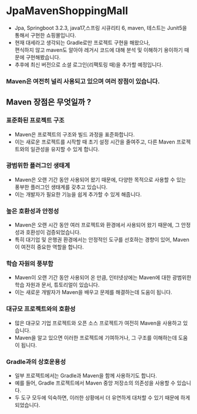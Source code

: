 # JpaMavenShoppingMall
- Jpa, Springboot 3.2.3, java17,스프링 시큐리티 6, maven, 테스트는 Junit5을 통해서 구현한 쇼핑몰입니다.
- 현재 대세라고 생각되는 Gradle로만 프로젝트 구현을 해왔으나,<br>
 편식하지 않고 maven도 알아야 레거시 코드에 대해 분석 및 이해하기 용이하기 때문에 구현해봤습니다.
- 추후에 최신 버전으로 소셜 로그인(리팩토링 때)을 추가할 예정입니다.

### Maven은 여전히 널리 사용되고 있으며 여러 장점이 있습니다.
## Maven 장점은 무엇일까 ?
### 표준화된 프로젝트 구조
- Maven은 프로젝트의 구조와 빌드 과정을 표준화합니다.
- 이는 새로운 프로젝트를 시작할 때 초기 설정 시간을 줄여주고, 다른 Maven 프로젝트와의 일관성을 유지할 수 있게 합니다.

### 광범위한 플러그인 생태계
- Maven은 오랜 기간 동안 사용되어 왔기 때문에, 다양한 목적으로 사용할 수 있는 풍부한 플러그인 생태계를 갖추고 있습니다.
- 이는 개발자가 필요한 기능을 쉽게 추가할 수 있게 해줍니다.

### 높은 호환성과 안정성
- Maven은 오랜 시간 동안 여러 프로젝트와 환경에서 사용되어 왔기 때문에, 그 안정성과 호환성이 검증되었습니다. 
- 특히 대기업 및 은행권 환경에서는 안정적인 도구를 선호하는 경향이 있어, Maven이 여전히 중요한 역할을 합니다.

### 학습 자원의 풍부함
- Maven이 오랜 기간 동안 사용되어 온 만큼, 인터넷상에는 Maven에 대한 광범위한 학습 자원과 문서, 튜토리얼이 있습니다.
- 이는 새로운 개발자가 Maven을 배우고 문제를 해결하는데 도움이 됩니다.

### 대규모 프로젝트와의 호환성
- 많은 대규모 기업 프로젝트와 오픈 소스 프로젝트가 여전히 Maven을 사용하고 있습니다. 
- Maven을 알고 있으면 이러한 프로젝트에 기여하거나, 그 구조를 이해하는데 도움이 됩니다.

### Gradle과의 상호운용성
- 일부 프로젝트에서는 Gradle과 Maven을 함께 사용하기도 합니다. 
- 예를 들어, Gradle 프로젝트에서 Maven 중앙 저장소의 의존성을 사용할 수 있습니다.
- 두 도구 모두에 익숙하면, 이러한 상황에서 더 유연하게 대처할 수 있기 때문에 하게 되었습니다.
